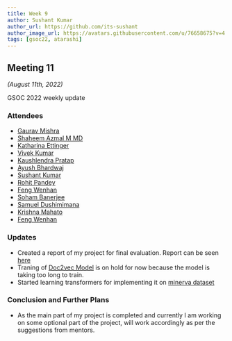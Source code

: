 ```yaml
---
title: Week 9
author: Sushant Kumar
author_url: https://github.com/its-sushant
author_image_url: https://avatars.githubusercontent.com/u/76658675?v=4
tags: [gsoc22, atarashi]
---
```


<!--
SPDX-License-Identifier: CC-BY-SA-4.0

SPDX-FileCopyrightText: 2022 Sushant Kumar <sushantmishra02102002@gmail.com>
-->

## Meeting 11

_(August 11th, 2022)_

GSOC 2022 weekly update

<!--truncate-->

### Attendees

- [Gaurav Mishra](https://github.com/GMishx)
- [Shaheem Azmal M MD](https://github.com/shaheemazmalmmd)
- [Katharina Ettinger](https://github.com)
- [Vivek Kumar](https://github.com/viv9k)
- [Kaushlendra Pratap](https://github.com/Kaushl2208)
- [Ayush Bhardwaj](https://github.com/hastagAB)
- [Sushant Kumar](https://github.com/its-sushant)
- [Rohit Pandey](https://github.com/rohitpandey49)
- [Feng Wenhan](https://github.com/fwhdzh)
- [Soham Banerjee](https://github.com/soham4abc)
- [Samuel Dushimimana](https://github.com/dushimsam)
- [Krishna Mahato](https://github.com/krishna9304)
- [Feng Wenhan](https://github.com/fwhdzh)

### Updates

- Created a report of my project for final evaluation. Report can be seen [here](https://github.com/its-sushant/GSoC-22)
- Traning of [Doc2vec Model](https://radimrehurek.com/gensim/models/doc2vec.html) is on hold for now because the model
  is taking too long to train.
- Started learning transformers for implementing it on [minerva dataset](https://github.com/fossology/Minerva-Dataset-Generation)

### Conclusion and Further Plans

- As the main part of my project is completed and currently I am working on some optional part of the project, will
  work accordingly as per the suggestions from mentors.
